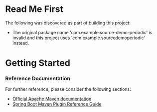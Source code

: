 # Read Me First
The following was discovered as part of building this project:

* The original package name 'com.example.source-demo-periodic' is invalid and this project uses 'com.example.sourcedemoperiodic' instead.

# Getting Started

### Reference Documentation
For further reference, please consider the following sections:

* [Official Apache Maven documentation](https://maven.apache.org/guides/index.html)
* [Spring Boot Maven Plugin Reference Guide](https://docs.spring.io/spring-boot/docs/2.2.4.RELEASE/maven-plugin/)


